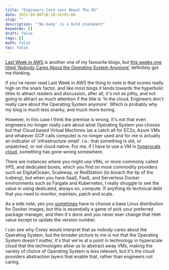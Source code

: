 ```yaml
---
title: "Engineers Care Less About The OS"
date: 2021-04-08T18:10:32+01:00
slug: ""
description: "'No-body' is a bold statement"
keywords: []
draft: false
tags: []
math: false
toc: false
---
```


[Last Week in AWS](https://www.lastweekinaws.com/blog/) is another one of my favourite blogs, but [this weeks one titled 'Nobody Cares About the Operating System Anymore'](https://www.lastweekinaws.com/blog/nobody-cares-about-the-operating-system-anymore/) definitely got me thinking.

If you've never read Last Week in AWS the thing to note is that scores really high on the snark factor, and like most blogs it tends towards the hyperbolic titles to attract readers and discussion, after all, it's not as pithy, and not going to attract as much attention if the title is 'In the cloud, Engineers don't really care about the Operating System anymore'. Which is probably why my blog is much less snarky, and much more boring.

However, in this case I think the premise is wrong. It's not that even engineers no-longer really care about what Operating System you choose but that Cloud based Virtual Machines (as a catch all for EC2s, Azure VMs and whatever GCP calls compute) is no-longer used and for me is actually an indicator of 'infrastructure smell'. I.e.: that something is old, or unpatched, or not cloud native. For me, if I have to use a VM in [hyperscale cloud](https://en.wikipedia.org/wiki/Hyperscale_computing), something has gone wrong somewhere.

There are instances where you might use VMs, or more commonly called VPS, and dedicated boxes, which you find on more commodity providers such as DigitalOcean, Scaleway, or RedStation (to broach the tip of the iceberg), but when you have SaaS, FaaS, and Serverless Docker environments such as Fargate and Kubernetes, I really struggle to see the value in using dedicated, always on, compute. If anything its technical debt that you need to monitor, maintain, patch and scale.

As a side note, yes you [sometimes](https://chemidy.medium.com/create-the-smallest-and-secured-golang-docker-image-based-on-scratch-4752223b7324) have to choose a base Linux distribution for Docker images, but this is essentially a game of pick your preferred package manager, and then it's done and you never ever change that `FROM` value except to update the version number.

I can see why Corey would interpret that as nobody cares about the Operating System, but the broader picture to me is not that the Operating System doesn't matter, it's that we're at a point in technology in hyperscale cloud that the technologies allow us to abstract away VMs, making the variety of choice of Operating System is less relevant, but it's the cloud providers abstraction layers that enable that, rather than engineers not caring.
